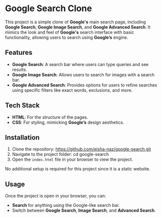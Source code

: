 # **Google Search Clone**

This project is a simple clone of **Google's** main search page, including **Google Search**, **Google Image Search**, and **Google Advanced Search**. It mimics the look and feel of **Google's** search interface with basic functionality, allowing users to search using **Google’s** engine.

## **Features**

- **Google Search**: A search bar where users can type queries and see results.
- **Google Image Search**: Allows users to search for images with a search bar.
- **Google Advanced Search**: Provides options for users to refine searches using specific filters like exact words, exclusions, and more.

## **Tech Stack**

- **HTML**: For the structure of the pages.
- **CSS**: For styling, mimicking **Google’s** design aesthetics.

 ## **Installation**

1. Clone the repository: https://github.com/eisha-naz/google-search.git
2. Navigate to the project folder: cd google-search
3. Open the `index.html` file in your browser to view the project.

No additional setup is required for this project since it is a static website.

## **Usage**

Once the project is open in your browser, you can:

- **Search** for anything using the Google-like search bar.
- Switch between **Google Search**, **Image Search**, and **Advanced Search**.




